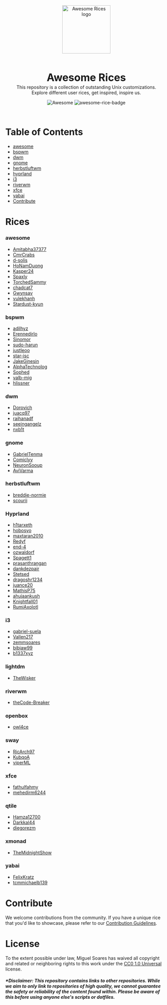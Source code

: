 <div align="center">
  <img src="https://raw.githubusercontent.com/zemmsoares/awesome-rices/main/assets/logo.webp" alt="Awesome Rices logo" width="150" style="margin-bottom: 30px;">  
  <h1 style="font-size: 32px; border: none; line-height: 0; font-weight: bold">Awesome Rices</h1>
  <p>This repository is a collection of outstanding Unix customizations.<br> Explore different user rices, get inspired, inspire us.</p>
    <div style="margin-bottom: 10px">
     <img src="https://cdn.rawgit.com/sindresorhus/awesome/d7305f38d29fed78fa85652e3a63e154dd8e8829/media/badge.svg" alt="Awesome"/>
  <img src="https://raw.githubusercontent.com/zemmsoares/awesome-rices/main/assets/awesome-rice-badge.svg" alt="awesome-rice-badge"/>
    </div>
    <br>
</div>

# Table of Contents

- [awesome](#awesome)
- [bspwm](#bspwm)
- [dwm](#dwm)
- [gnome](#gnome)
- [herbstluftwm](#herbstluftwm)
- [hyprland](#hyprland)
- [i3](#i3)
- [riverwm](#riverwm)
- [xfce](#xfce)
- [yabai](#yabai)
- [Contribute](#contribute)

# Rices

### awesome

- [Amitabha37377](https://github.com/Amitabha37377/Awesome_Dotfiles)
- [CmrCrabs](https://github.com/CmrCrabs/dotfiles)
- [d-solis](https://github.com/d-solis/dotfiles/tree/awesome)
- [HoNamDuong](https://github.com/HoNamDuong/.dotfiles)
- [Kasper24](https://github.com/Kasper24/KwesomeDE)
- [Spaxly](https://github.com/Spaxly/espresso)
- [TorchedSammy](https://github.com/TorchedSammy/dotfiles)
- [chadcat7](https://github.com/chadcat7/crystal)
- [Gwynsav](https://github.com/Gwynsav/gwdawful/tree/master)
- [vulekhanh](https://github.com/vulekhanh/dotfiles)
- [Stardust-kyun](https://github.com/Stardust-kyun/dotfiles)

### bspwm

- [adilhyz](https://github.com/adilhyz/dotfiles-v1)
- [Erennedirlo](https://github.com/Erennedirlo/gruvbox-dotfiles)
- [Sinomor](https://github.com/Sinomor/dots)
- [sudo-harun](https://github.com/sudo-harun/dotfiles/tree/main)
- [justleoo](https://github.com/justleoo/dotfiles)
- [star-isc](https://github.com/star-isc/Dotfiles)
- [JakeGinesin](https://github.com/JakeGinesin/dotfiles)
- [AlphaTechnolog](https://github.com/AlphaTechnolog/dotfiles/tree/bspwm)
- [Sophed](https://github.com/Sophed/dotfiles)
- [valb-mig](https://github.com/valb-mig/.dotfiles)
- [hlissner]([bspwm](https://github.com/hlissner/dotfiles))

### dwm

- [Dorovich](https://github.com/Dorovich/dotfiles)
- [juacq97](https://github.com/juacq97/dotfiles)
- [raihanadf](https://github.com/raihanadf/dotfiles)
- [seeingangelz](https://github.com/seeingangelz/dotfiles)
- [nxb1t](https://github.com/nxb1t/dwm-dots)

### gnome

- [GabrielTenma](https://github.com/GabrielTenma/dotfiles-gnm)
- [Comiclyy](https://github.com/Comiclyy/dotfiles/tree/dotfiles-gnome)
- [NeuronSooup](https://github.com/NeuronSooup/Gnome-topbar-le-dots)
- [AviVarma](https://github.com/AviVarma/Dotfiles)

### herbstluftwm

- [breddie-normie](https://github.com/breddie-normie/dotfiles)
- [scourii](https://github.com/scourii/.dotfiles/tree/main)

### Hyprland

- [h1tarxeth](https://github.com/h1tarxeth/Dots_infinity_horizon)
- [hobosyo](https://github.com/hobosyo/pointfichiers/tree/hyprland-kanagawa)
- [maxtaran2010](https://github.com/maxtaran2010/hyprland-rice)
- [Redyf](https://github.com/Redyf/nixdots)
- [end-4](https://github.com/end-4/dots-hyprland/)
- [ozwaldorf](https://github.com/ozwaldorf/dotfiles)
- [Spagett1](https://github.com/Spagett1/dotfiles)
- [prasanthrangan](https://github.com/prasanthrangan/hyprdots)
- [dankdezpair](https://github.com/dankdezpair/hypr.files-V2)
- [Stetsed](https://github.com/Stetsed/.dotfiles)
- [dragoshr1234](https://github.com/dragoshr1234/hyprland-rotaru)
- [juance20](https://github.com/juance20/ArchRiceDotfiles)
- [MathisP75](https://github.com/MathisP75/summer-day-and-night)
- [ahujaankush](https://github.com/ahujaankush/AetherizedDots)
- [Knightfall01](https://github.com/Knightfall01/Hyprland-i3/tree/master)
- [RumiAxolotl](https://github.com/RumiAxolotl/hyprland-config)

### i3

- [gabriel-suela](https://github.com/gabriel-suela/dotfiles-v2)
- [Vallen217](https://github.com/Vallen217/dotfiles)
- [zemmsoares](https://github.com/zemmsoares/.dotfiles)
- [bibjaw99](https://github.com/bibjaw99/workstation)
- [b1337xyz](https://github.com/b1337xyz/config/tree/xp)

### lightdm
- [TheWisker](https://github.com/TheWisker/Shikai)

### riverwm

- [theCode-Breaker](https://github.com/theCode-Breaker/riverwm)

### openbox

- [owl4ce](https://github.com/owl4ce/dotfiles/tree/ng)

### sway
- [RicArch97](https://github.com/RicArch97/nixos-config)
- [KubqoA](https://github.com/KubqoA/dotfiles)
- [viperML](https://github.com/viperML/dotfiles)

### xfce

- [fathulfahmy](https://github.com/fathulfahmy/dotfiles-linux/tree/main)
- [mehedirm6244](https://github.com/mehedirm6244/Miserable_Xfce/tree/Tokyonight)

### qtile

- [Hamza12700](https://github.com/Hamza12700/DotFiles)
- [Darkkal44](https://github.com/Darkkal44/Cozytile)
- [diegorezm](https://github.com/diegorezm/dotfiles-d/tree/master)

### xmonad

- [TheMidnightShow](https://github.com/TheMidnightShow/dotfiles)

### yabai

- [FelixKratz](https://github.com/FelixKratz/dotfiles)
- [tcmmichaelb139](https://github.com/tcmmichaelb139/.dotfiles)

# Contribute

We welcome contributions from the community. If you have a unique rice that you'd like to showcase, please refer to our [Contribution Guidelines](CONTRIBUTING.md).

# License

To the extent possible under law, Miguel Soares has waived all copyright and related or neighboring rights to this work under the [CC0 1.0 Universal](LICENSE) license.


##### *Disclaimer: This repository contains links to other repositories. While we aim to only link to repositories of high quality, we cannot guarantee the safety or reliability of the content found within. Please be aware of this before using anyone else's scripts or dotfiles.